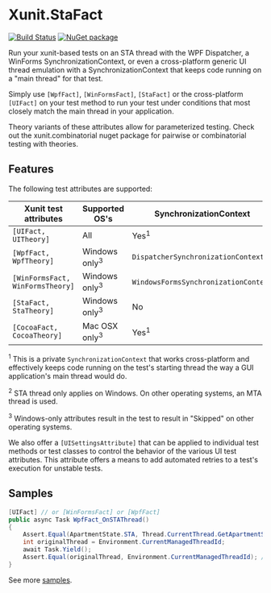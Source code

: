 # Xunit.StaFact

[![Build Status](https://dev.azure.com/andrewarnott/OSS/_apis/build/status/Xunit.StaFact)](https://dev.azure.com/andrewarnott/OSS/_build/latest?definitionId=22)
[![NuGet package](https://img.shields.io/nuget/v/xunit.stafact.svg)][NuPkg]

Run your xunit-based tests on an STA thread with the WPF Dispatcher, a WinForms SynchronizationContext, or even a cross-platform generic UI thread emulation with a SynchronizationContext that keeps code running on a "main thread" for that test.

Simply use `[WpfFact]`, `[WinFormsFact]`, `[StaFact]` or the cross-platform `[UIFact]` on your test method to run your test under conditions that most closely match the main thread in your application.

Theory variants of these attributes allow for parameterized testing. Check out the xunit.combinatorial nuget package for pairwise or combinatorial testing with theories.

## Features

The following test attributes are supported:

Xunit test attributes            | Supported OS's   | SynchronizationContext               | STA thread?     |
|--------------------------------|------------------|--------------------------------------| --------------- |
`[UIFact, UITheory]`             | All              | Yes<sup>1</sup>                                 | yes<sup>2</sup>            |
`[WpfFact, WpfTheory]`           | Windows only<sup>3</sup>    | `DispatcherSynchronizationContext`   | yes             |
`[WinFormsFact, WinFormsTheory]` | Windows only<sup>3</sup>    | `WindowsFormsSynchronizationContext` | yes             |
`[StaFact, StaTheory]`           | Windows only<sup>3</sup>    | No                                   | yes             |
`[CocoaFact, CocoaTheory]`       | Mac OSX only<sup>3</sup>    | Yes<sup>1</sup>                                 | no              |

<sup>1</sup> This is a private `SynchronizationContext` that works cross-platform and effectively keeps code running on the test's starting thread the way a GUI application's main thread would do.

<sup>2</sup> STA thread only applies on Windows. On other operating systems, an MTA thread is used.

<sup>3</sup> Windows-only attributes result in the test to result in "Skipped" on other operating systems.

We also offer a `[UISettingsAttribute]` that can be applied to individual test methods or test classes to control the behavior of the various UI test attributes.
This attribute offers a means to add automated retries to a test's execution for unstable tests.

## Samples

```csharp
[UIFact] // or [WinFormsFact] or [WpfFact]
public async Task WpfFact_OnSTAThread()
{
    Assert.Equal(ApartmentState.STA, Thread.CurrentThread.GetApartmentState());
    int originalThread = Environment.CurrentManagedThreadId;
    await Task.Yield();
    Assert.Equal(originalThread, Environment.CurrentManagedThreadId); // still there
}
```

See more [samples](test/Xunit.StaFact.Tests/Samples.cs).

[NuPkg]: https://www.nuget.org/packages/Xunit.StaFact
